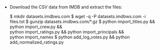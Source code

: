 - Download the CSV data from IMDB and extract the files:

    $ mkdir datasets.imdbws.com
    $ wget -q -P datasets.imdbws.com -i files.txt
    $ gunzip datasets.imdbws.com/*.gz
    $ python import_titles.py && python import_crew.py && \
      python import_ratings.py && python import_principals && \
      python import_names
    $ python add_log_votes.py && python add_normalized_ratings.py
